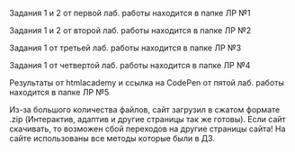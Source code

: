 Задания 1 и 2 от первой лаб. работы находится в папке ЛР №1

Задания 1 и 2 от второй лаб. работы находится в папке ЛР №2

Задания 1 от третьей лаб. работы находится в папке ЛР №3

Задания 1 от четвертой лаб. работы находится в папке ЛР №4

Результаты от htmlacademy и ссылка на CodePen от пятой лаб. работы находится в папке ЛР №5

Из-за большого количества файлов, сайт загрузил в сжатом формате .zip (Интерактив, адаптив и другие страницы так же готовы). 
Если сайт скачивать, то возможен сбой переходов на другие страницы сайта! На сайте использованы все методы которые были в ДЗ.
